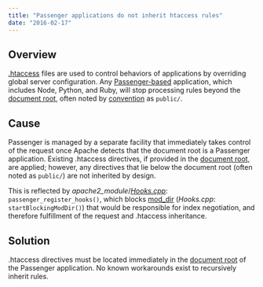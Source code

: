 ```yaml
---
title: "Passenger applications do not inherit htaccess rules"
date: "2016-02-17"
---
```


## Overview

[.htaccess](https://kb.apiscp.com/guides/htaccess-guide/) files are used to control behaviors of applications by overriding global server configuration. Any [Passenger-based](https://kb.apiscp.com/cgi-passenger/passenger-supported-apps/) application, which includes Node, Python, and Ruby, will stop processing rules beyond the [document root](https://kb.apiscp.com/web-content/where-is-site-content-served-from/), often noted by [convention](https://kb.apiscp.com/cgi-passenger/passenger-application-layout/) as `public/`.

## Cause

Passenger is managed by a separate facility that immediately takes control of the request once Apache detects that the document root is a Passenger application. Existing .htaccess directives, if provided in the [document root](https://kb.apiscp.com/web-content/where-is-site-content-served-from/), are applied; however, any directives that lie below the document root (often noted as `public/`) are not inherited by design.

This is reflected by _apache2\_module_/_[Hooks.cpp](https://github.com/phusion/passenger/blob/stable-5.0/src/apache2_module/Hooks.cpp)_: `passenger_register_hooks()`, which blocks [mod\_dir](https://httpd.apache.org/docs/2.4/mod/mod_dir.html) (_Hooks.cpp_: `startBlockingModDir()`) that would be responsible for index negotiation, and therefore fulfillment of the request and .htaccess inheritance.

## Solution

.htaccess directives must be located immediately in the [document root](https://kb.apiscp.com/web-content/where-is-site-content-served-from/) of the Passenger application. No known workarounds exist to recursively inherit rules.
